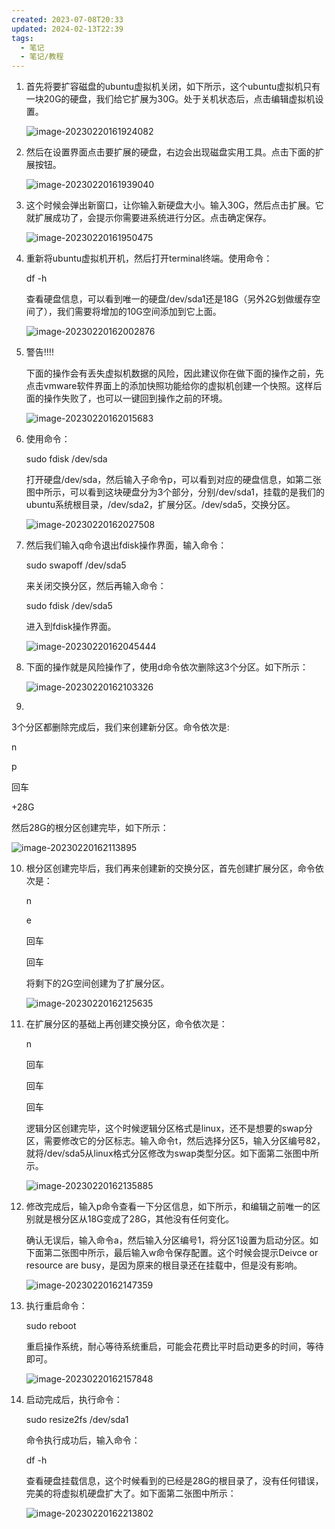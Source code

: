 ```yaml
---
created: 2023-07-08T20:33
updated: 2024-02-13T22:39
tags:
  - 笔记
  - 笔记/教程
---
```


1. 首先将要扩容磁盘的ubuntu虚拟机关闭，如下所示，这个ubuntu虚拟机只有一块20G的硬盘，我们给它扩展为30G。处于关机状态后，点击编辑虚拟机设置。

   ![image-20230220161924082](https://cdn.jsdelivr.net/gh/wsm6636/pic/202302201619171.png)

2. 然后在设置界面点击要扩展的硬盘，右边会出现磁盘实用工具。点击下面的扩展按钮。

   ![image-20230220161939040](https://cdn.jsdelivr.net/gh/wsm6636/pic/202302201619113.png)

3. 这个时候会弹出新窗口，让你输入新硬盘大小。输入30G，然后点击扩展。它就扩展成功了，会提示你需要进系统进行分区。点击确定保存。

   ![image-20230220161950475](https://cdn.jsdelivr.net/gh/wsm6636/pic/202302201619545.png)

4. 重新将ubuntu虚拟机开机，然后打开terminal终端。使用命令：

   df -h 

   查看硬盘信息，可以看到唯一的硬盘/dev/sda1还是18G（另外2G划做缓存空间了），我们需要将增加的10G空间添加到它上面。

   ![image-20230220162002876](https://cdn.jsdelivr.net/gh/wsm6636/pic/202302201620947.png)

5. 警告!!!!

   下面的操作会有丢失虚拟机数据的风险，因此建议你在做下面的操作之前，先点击vmware软件界面上的添加快照功能给你的虚拟机创建一个快照。这样后面的操作失败了，也可以一键回到操作之前的环境。

   ![image-20230220162015683](https://cdn.jsdelivr.net/gh/wsm6636/pic/202302201620747.png)

6. 使用命令：

   sudo fdisk /dev/sda

   打开硬盘/dev/sda，然后输入子命令p，可以看到对应的硬盘信息，如第二张图中所示，可以看到这块硬盘分为3个部分，分别/dev/sda1，挂载的是我们的ubuntu系统根目录，/dev/sda2，扩展分区。/dev/sda5，交换分区。

   ![image-20230220162027508](https://cdn.jsdelivr.net/gh/wsm6636/pic/202302201620596.png)

7. 然后我们输入q命令退出fdisk操作界面，输入命令：

   sudo swapoff /dev/sda5

   来关闭交换分区，然后再输入命令：

   sudo fdisk /dev/sda5

   进入到fdisk操作界面。

   ![image-20230220162045444](https://cdn.jsdelivr.net/gh/wsm6636/pic/202302201620508.png)

8. 下面的操作就是风险操作了，使用d命令依次删除这3个分区。如下所示：

   

   ![image-20230220162103326](https://cdn.jsdelivr.net/gh/wsm6636/pic/202302201621406.png)

   

9. 

   3个分区都删除完成后，我们来创建新分区。命令依次是:

   n

   p

   回车

   +28G

   然后28G的根分区创建完毕，如下所示：

   

   ![image-20230220162113895](https://cdn.jsdelivr.net/gh/wsm6636/pic/202302201621964.png)

10. 根分区创建完毕后，我们再来创建新的交换分区，首先创建扩展分区，命令依次是：

    n

    e

    回车

    回车

    将剩下的2G空间创建为了扩展分区。

    

    ![image-20230220162125635](https://cdn.jsdelivr.net/gh/wsm6636/pic/202302201621714.png)

11. 在扩展分区的基础上再创建交换分区，命令依次是：

    n

    回车

    回车

    回车

    逻辑分区创建完毕，这个时候逻辑分区格式是linux，还不是想要的swap分区，需要修改它的分区标志。输入命令t，然后选择分区5，输入分区编号82，就将/dev/sda5从linux格式分区修改为swap类型分区。如下面第二张图中所示。

    

    ![image-20230220162135885](C:/Users/wsf/AppData/Roaming/Typora/typora-user-images/image-20230220162135885.png)

12. 修改完成后，输入p命令查看一下分区信息，如下所示，和编辑之前唯一的区别就是根分区从18G变成了28G，其他没有任何变化。

    确认无误后，输入命令a，然后输入分区编号1，将分区1设置为启动分区。如下面第二张图中所示，最后输入w命令保存配置。这个时候会提示Deivce or resource are busy，是因为原来的根目录还在挂载中，但是没有影响。

    

    ![image-20230220162147359](https://cdn.jsdelivr.net/gh/wsm6636/pic/202302201621450.png)

13. 执行重启命令：

    sudo reboot

    重启操作系统，耐心等待系统重启，可能会花费比平时启动更多的时间，等待即可。

    

    ![image-20230220162157848](https://cdn.jsdelivr.net/gh/wsm6636/pic/202302201621902.png)

14. 启动完成后，执行命令：

    sudo resize2fs /dev/sda1

    命令执行成功后，输入命令：

    df -h 

    查看硬盘挂载信息，这个时候看到的已经是28G的根目录了，没有任何错误，完美的将虚拟机硬盘扩大了。如下面第二张图中所示：

    ![image-20230220162213802](https://cdn.jsdelivr.net/gh/wsm6636/pic/202302201622897.png)

    

